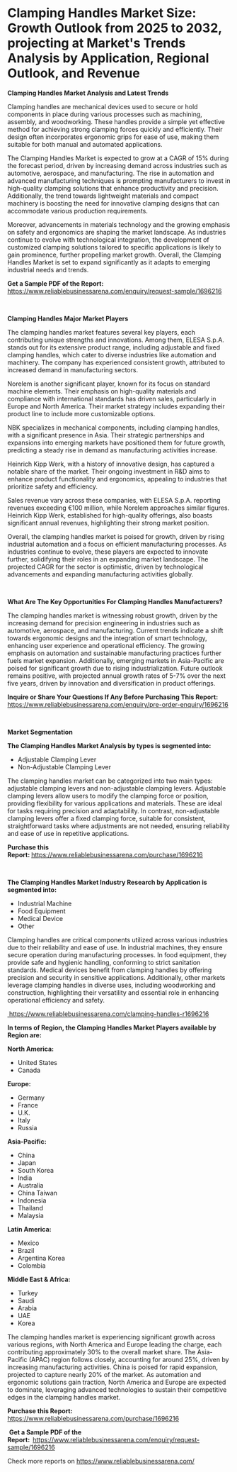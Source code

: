 <p><h1>Clamping Handles Market Size: Growth Outlook from 2025 to 2032, projecting at Market's Trends Analysis by Application, Regional Outlook, and Revenue</h1></p><p><strong>Clamping Handles Market Analysis and Latest Trends</strong></p>
<p><p>Clamping handles are mechanical devices used to secure or hold components in place during various processes such as machining, assembly, and woodworking. These handles provide a simple yet effective method for achieving strong clamping forces quickly and efficiently. Their design often incorporates ergonomic grips for ease of use, making them suitable for both manual and automated applications.</p><p>The Clamping Handles Market is expected to grow at a CAGR of 15% during the forecast period, driven by increasing demand across industries such as automotive, aerospace, and manufacturing. The rise in automation and advanced manufacturing techniques is prompting manufacturers to invest in high-quality clamping solutions that enhance productivity and precision. Additionally, the trend towards lightweight materials and compact machinery is boosting the need for innovative clamping designs that can accommodate various production requirements.</p><p>Moreover, advancements in materials technology and the growing emphasis on safety and ergonomics are shaping the market landscape. As industries continue to evolve with technological integration, the development of customized clamping solutions tailored to specific applications is likely to gain prominence, further propelling market growth. Overall, the Clamping Handles Market is set to expand significantly as it adapts to emerging industrial needs and trends.</p></p>
<p><strong>Get a Sample PDF of the Report:&nbsp;</strong> <a href="https://www.reliablebusinessarena.com/enquiry/request-sample/1696216?utm_campaign=1912&utm_medium=2&utm_source=Github&utm_content=ia&utm_term=08012025&utm_id=clamping-handles">https://www.reliablebusinessarena.com/enquiry/request-sample/1696216</a></p>
<p>&nbsp;</p>
<p><strong>Clamping Handles Major Market Players</strong></p>
<p><p>The clamping handles market features several key players, each contributing unique strengths and innovations. Among them, ELESA S.p.A. stands out for its extensive product range, including adjustable and fixed clamping handles, which cater to diverse industries like automation and machinery. The company has experienced consistent growth, attributed to increased demand in manufacturing sectors. </p><p>Norelem is another significant player, known for its focus on standard machine elements. Their emphasis on high-quality materials and compliance with international standards has driven sales, particularly in Europe and North America. Their market strategy includes expanding their product line to include more customizable options.</p><p>NBK specializes in mechanical components, including clamping handles, with a significant presence in Asia. Their strategic partnerships and expansions into emerging markets have positioned them for future growth, predicting a steady rise in demand as manufacturing activities increase.</p><p>Heinrich Kipp Werk, with a history of innovative design, has captured a notable share of the market. Their ongoing investment in R&D aims to enhance product functionality and ergonomics, appealing to industries that prioritize safety and efficiency.</p><p>Sales revenue vary across these companies, with ELESA S.p.A. reporting revenues exceeding €100 million, while Norelem approaches similar figures. Heinrich Kipp Werk, established for high-quality offerings, also boasts significant annual revenues, highlighting their strong market position.</p><p>Overall, the clamping handles market is poised for growth, driven by rising industrial automation and a focus on efficient manufacturing processes. As industries continue to evolve, these players are expected to innovate further, solidifying their roles in an expanding market landscape. The projected CAGR for the sector is optimistic, driven by technological advancements and expanding manufacturing activities globally.</p></p>
<p>&nbsp;</p>
<p><strong>What Are The Key Opportunities For Clamping Handles Manufacturers?</strong></p>
<p><p>The clamping handles market is witnessing robust growth, driven by the increasing demand for precision engineering in industries such as automotive, aerospace, and manufacturing. Current trends indicate a shift towards ergonomic designs and the integration of smart technology, enhancing user experience and operational efficiency. The growing emphasis on automation and sustainable manufacturing practices further fuels market expansion. Additionally, emerging markets in Asia-Pacific are poised for significant growth due to rising industrialization. Future outlook remains positive, with projected annual growth rates of 5-7% over the next five years, driven by innovation and diversification in product offerings.</p></p>
<p><strong>Inquire or Share Your Questions If Any Before Purchasing This Report:</strong> <a href="https://www.reliablebusinessarena.com/enquiry/pre-order-enquiry/1696216?utm_campaign=1912&utm_medium=2&utm_source=Github&utm_content=ia&utm_term=08012025&utm_id=clamping-handles">https://www.reliablebusinessarena.com/enquiry/pre-order-enquiry/1696216</a></p>
<p>&nbsp;</p>
<p><strong>Market Segmentation</strong></p>
<p><strong>The Clamping Handles Market Analysis by types is segmented into:</strong></p>
<p><ul><li>Adjustable Clamping Lever</li><li>Non-Adjustable Clamping Lever</li></ul></p>
<p><p>The clamping handles market can be categorized into two main types: adjustable clamping levers and non-adjustable clamping levers. Adjustable clamping levers allow users to modify the clamping force or position, providing flexibility for various applications and materials. These are ideal for tasks requiring precision and adaptability. In contrast, non-adjustable clamping levers offer a fixed clamping force, suitable for consistent, straightforward tasks where adjustments are not needed, ensuring reliability and ease of use in repetitive applications.</p></p>
<p><strong>Purchase this Report:&nbsp;</strong><a href="https://www.reliablebusinessarena.com/purchase/1696216?utm_campaign=1912&utm_medium=2&utm_source=Github&utm_content=ia&utm_term=08012025&utm_id=clamping-handles">https://www.reliablebusinessarena.com/purchase/1696216</a></p>
<p>&nbsp;</p>
<p><strong>The Clamping Handles Market Industry Research by Application is segmented into:</strong></p>
<p><ul><li>Industrial Machine</li><li>Food Equipment</li><li>Medical Device</li><li>Other</li></ul></p>
<p><p>Clamping handles are critical components utilized across various industries due to their reliability and ease of use. In industrial machines, they ensure secure operation during manufacturing processes. In food equipment, they provide safe and hygienic handling, conforming to strict sanitation standards. Medical devices benefit from clamping handles by offering precision and security in sensitive applications. Additionally, other markets leverage clamping handles in diverse uses, including woodworking and construction, highlighting their versatility and essential role in enhancing operational efficiency and safety.</p></p>
<p><a href="https://www.reliablebusinessarena.com/clamping-handles-r1696216?utm_campaign=1912&utm_medium=2&utm_source=Github&utm_content=ia&utm_term=08012025&utm_id=clamping-handles">&nbsp;https://www.reliablebusinessarena.com/clamping-handles-r1696216</a></p>
<p><strong>In terms of Region, the Clamping Handles Market Players available by Region are:</strong></p>
<p>
    <p> <strong> North America: </strong>
        <ul>
            <li>United States</li>
            <li>Canada</li>
        </ul>
        </p> 
    <p> <strong> Europe: </strong>
        <ul>
            <li>Germany</li>
            <li>France</li>
            <li>U.K.</li>
            <li>Italy</li>
            <li>Russia</li>
        </ul>
        </p> 
    <p> <strong> Asia-Pacific: </strong>
        <ul>
            <li>China</li>
            <li>Japan</li>
            <li>South Korea</li>
            <li>India</li>
            <li>Australia</li>
            <li>China Taiwan</li>
            <li>Indonesia</li>
            <li>Thailand</li>
            <li>Malaysia</li>
        </ul>
        </p> 
    <p> <strong> Latin America: </strong>
        <ul>
            <li>Mexico</li>
            <li>Brazil</li>
            <li>Argentina Korea</li>
            <li>Colombia</li>
        </ul>
        </p> 
    <p> <strong> Middle East & Africa: </strong>
        <ul>
            <li>Turkey</li>
            <li>Saudi</li>
            <li>Arabia</li>
            <li>UAE</li>
            <li>Korea</li>
        </ul>
    </p>
    </p>
<p><p>The clamping handles market is experiencing significant growth across various regions, with North America and Europe leading the charge, each contributing approximately 30% to the overall market share. The Asia-Pacific (APAC) region follows closely, accounting for around 25%, driven by increasing manufacturing activities. China is poised for rapid expansion, projected to capture nearly 20% of the market. As automation and ergonomic solutions gain traction, North America and Europe are expected to dominate, leveraging advanced technologies to sustain their competitive edges in the clamping handles market.</p></p>
<p><strong>Purchase this Report: </strong><a href="https://www.reliablebusinessarena.com/purchase/1696216?utm_campaign=1912&utm_medium=2&utm_source=Github&utm_content=ia&utm_term=08012025&utm_id=clamping-handles">https://www.reliablebusinessarena.com/purchase/1696216</a></p>
<p>&nbsp;<strong>Get a Sample PDF of the Report:&nbsp;&nbsp;</strong><a href="https://www.reliablebusinessarena.com/enquiry/request-sample/1696216?utm_campaign=1912&utm_medium=2&utm_source=Github&utm_content=ia&utm_term=08012025&utm_id=clamping-handles">https://www.reliablebusinessarena.com/enquiry/request-sample/1696216</a></p>
<p><strong></strong></p>
<p>Check more reports on <a href="https://www.reliablebusinessarena.com/?utm_campaign=1912&utm_medium=2&utm_source=Github&utm_content=ia&utm_term=08012025&utm_id=clamping-handles">https://www.reliablebusinessarena.com/</a></p>